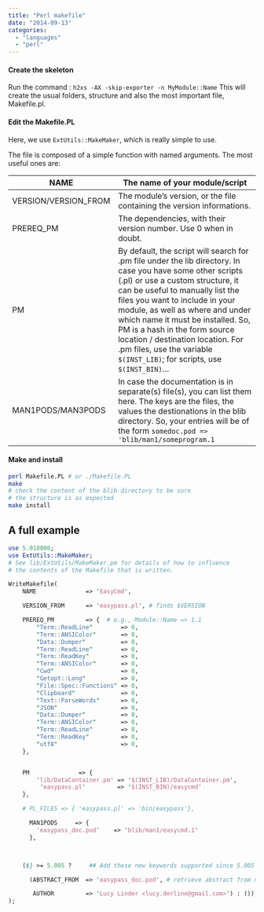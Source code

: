 ```yaml
---
title: "Perl makefile"
date: "2014-09-13"
categories: 
  - "languages"
  - "perl"
---
```


#### Create the skeleton

Run the command : `h2xs -AX -skip-exporter -n MyModule::Name` This will create the usual folders, structure and also the most important file, Makefile.pl.

#### Edit the Makefile.PL

Here, we use `ExtUtils::MakeMaker`, which is really simple to use.

The file is composed of a simple function with named arguments. The most useful ones are:

| NAME | The name of your module/script |
|---|---|
| VERSION/VERSION_FROM | The module’s version, or the file containing the version informations. |
| PREREQ_PM | The dependencies, with their version number. Use 0 when in doubt. |
| PM | By default, the script will search for .pm file under the lib directory. In case you have some other scripts (.pl) or use a custom structure, it can be useful to manually list the files you want to include in your module, as well as where and under which name it must be installed. So, PM is a hash in the form source location / destination location.  For .pm files, use the variable `$(INST_LIB)`; for scripts, use `$(INST_BIN)`… |
| MAN1PODS/MAN3PODS | In case the documentation is in separate(s) file(s), you can list them here. The keys are the files, the values the destionations in the blib directory. So, your entries will be of the form `somedoc.pod => 'blib/man1/someprogram.1` |


#### Make and install

```bash
perl Makefile.PL # or ./Makefile.PL
make 
# check the content of the blib directory to be sure
# the structure is as expected
make install
```

## A full example

```perl
use 5.018000;
use ExtUtils::MakeMaker;
# See lib/ExtUtils/MakeMaker.pm for details of how to influence
# the contents of the Makefile that is written.

WriteMakefile(
    NAME              => 'EasyCmd',

    VERSION_FROM      => 'easypass.pl', # finds $VERSION

    PREREQ_PM         => {  # e.g., Module::Name => 1.1
        "Term::ReadLine"        => 0,
        "Term::ANSIColor"       => 0,
        "Data::Dumper"          => 0,
        "Term::ReadLine"        => 0,
        "Term::ReadKey"         => 0,
        "Term::ANSIColor"       => 0,
        "Cwd"                   => 0,
        "Getopt::Long"          => 0,
        "File::Spec::Functions" => 0,
        "Clipboard"             => 0,
        "Text::ParseWords"      => 0,
        "JSON"                  => 0,
        "Data::Dumper"          => 0,
        "Term::ANSIColor"       => 0,
        "Term::ReadLine"        => 0,
        "Term::ReadKey"         => 0,
        "utf8"                  => 0,
    },


    PM              => {
        'lib/DataContainer.pm' => '$(INST_LIB)/DataContainer.pm',
         'easypass.pl'         => '$(INST_BIN)/easycmd'
    },

    # PL_FILES => { 'easypass.pl' => 'bin/easypass'},

      MAN1PODS     => {
        'easypass_doc.pod'    => 'blib/man1/easycmd.1'
      },



    ($] >= 5.005 ?     ## Add these new keywords supported since 5.005

      (ABSTRACT_FROM  => 'easypass_doc.pod', # retrieve abstract from module

       AUTHOR         => 'Lucy Linder <lucy.derline@gmail.com>') : ()),
);
```


